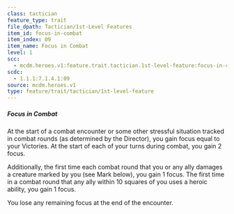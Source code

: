 ```yaml
---
class: tactician
feature_type: trait
file_dpath: Tactician/1st-Level Features
item_id: focus-in-combat
item_index: 09
item_name: Focus in Combat
level: 1
scc:
  - mcdm.heroes.v1:feature.trait.tactician.1st-level-feature:focus-in-combat
scdc:
  - 1.1.1:7.1.4.1:09
source: mcdm.heroes.v1
type: feature/trait/tactician/1st-level-feature
---
```


##### Focus in Combat

At the start of a combat encounter or some other stressful situation tracked in combat rounds (as determined by the Director), you gain focus equal to your Victories. At the start of each of your turns during combat, you gain 2 focus.

Additionally, the first time each combat round that you or any ally damages a creature marked by you (see Mark below), you gain 1 focus. The first time in a combat round that any ally within 10 squares of you uses a heroic ability, you gain 1 focus.

You lose any remaining focus at the end of the encounter.
